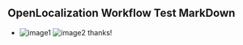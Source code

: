 ## OpenLocalization Workflow Test MarkDown
* ![image1](.\d7b32f95-0e1b-4a24-b067-5c6f13ffb485.PNG)   ![image2](.\b6490746-ac3f-4106-a244-5ef9ac659e9a.png) 
thanks!